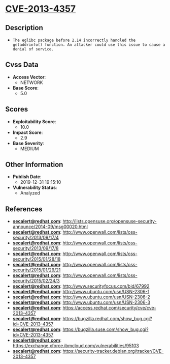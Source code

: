 
# [CVE-2013-4357](http://lists.opensuse.org/opensuse-security-announce/2014-09/msg00020.html)

## Description

- `The eglibc package before 2.14 incorrectly handled the getaddrinfo() function. An attacker could use this issue to cause a denial of service.`

## Cvss Data

- **Access Vector**:
  - NETWORK
- **Base Score**:
  - 5.0

## Scores

- **Exploitability Score**:
  - 10.0
- **Impact Score**:
  - 2.9
- **Base Severity**:
  - MEDIUM

## Other Information

- **Publish Date**:
  - 2019-12-31 19:15:10
- **Vulnerability Status**:
  - Analyzed

## References

- **secalert@redhat.com**: http://lists.opensuse.org/opensuse-security-announce/2014-09/msg00020.html
- **secalert@redhat.com**: http://www.openwall.com/lists/oss-security/2013/09/17/4
- **secalert@redhat.com**: http://www.openwall.com/lists/oss-security/2013/09/17/8
- **secalert@redhat.com**: http://www.openwall.com/lists/oss-security/2015/01/28/18
- **secalert@redhat.com**: http://www.openwall.com/lists/oss-security/2015/01/29/21
- **secalert@redhat.com**: http://www.openwall.com/lists/oss-security/2015/02/24/3
- **secalert@redhat.com**: http://www.securityfocus.com/bid/67992
- **secalert@redhat.com**: http://www.ubuntu.com/usn/USN-2306-1
- **secalert@redhat.com**: http://www.ubuntu.com/usn/USN-2306-2
- **secalert@redhat.com**: http://www.ubuntu.com/usn/USN-2306-3
- **secalert@redhat.com**: https://access.redhat.com/security/cve/cve-2013-4357
- **secalert@redhat.com**: https://bugzilla.redhat.com/show_bug.cgi?id=CVE-2013-4357
- **secalert@redhat.com**: https://bugzilla.suse.com/show_bug.cgi?id=CVE-2013-4357
- **secalert@redhat.com**: https://exchange.xforce.ibmcloud.com/vulnerabilities/95103
- **secalert@redhat.com**: https://security-tracker.debian.org/tracker/CVE-2013-4357
